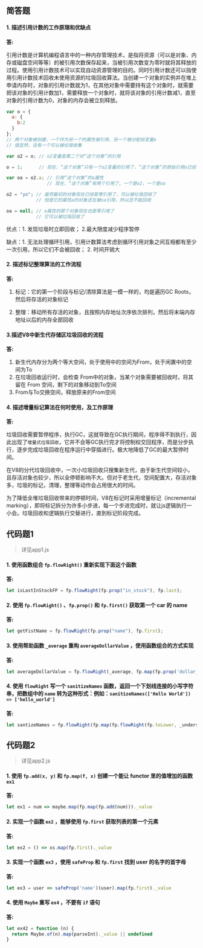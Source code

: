 ## 简答题

#### 1. 描述引用计数的工作原理和优缺点

**答:**

引用计数是计算机编程语言中的一种内存管理技术，是指将资源（可以是对象、内存或磁盘空间等等）的被引用次数保存起来，当被引用次数变为零时就将其释放的过程。使用引用计数技术可以实现自动资源管理的目的。同时引用计数还可以指使用引用计数技术回收未使用资源的垃圾回收算法。当创建一个对象的实例并在堆上申请内存时，对象的引用计数就为1，在其他对象中需要持有这个对象时，就需要把该对象的引用计数加1，需要释放一个对象时，就将该对象的引用计数减1，直至对象的引用计数为0，对象的内存会被立刻释放。

```js
var o = { 
  a: {
    b:2
  }
}; 
// 两个对象被创建，一个作为另一个的属性被引用，另一个被分配给变量o
// 很显然，没有一个可以被垃圾收集

var o2 = o; // o2变量是第二个对“这个对象”的引用

o = 1;      // 现在，“这个对象”只有一个o2变量的引用了，“这个对象”的原始引用o已经没有

var oa = o2.a; // 引用“这个对象”的a属性
               // 现在，“这个对象”有两个引用了，一个是o2，一个是oa

o2 = "yo"; // 虽然最初的对象现在已经是零引用了，可以被垃圾回收了
           // 但是它的属性a的对象还在被oa引用，所以还不能回收

oa = null; // a属性的那个对象现在也是零引用了
           // 它可以被垃圾回收了
```

优点：1. 发现垃圾时立即回收； 2.最大限度减少程序暂停

缺点：1. 无法处理循环引用，引用计数算法考虑到循环引用对象之间互相都有至少一次引用，所以它们不会被回收； 2. 时间开销大



#### 2. 描述标记整理算法的工作流程

**答:**

1. 标记：它的第一个阶段与标记/清除算法是一模一样的，均是遍历GC Roots，然后将存活的对象标记

2. 整理：移动所有存活的对象，且按照内存地址次序依次排列，然后将末端内存地址以后的内存全部回收

      

#### 3.描述V8中新生代存储区垃圾回收的流程

**答:**

1. 新生代内存分为两个等大空间，处于使用中的空间为From，处于闲置中的空间为To
2. 在垃圾回收运行时，会检查 From中的对象，当某个对象需要被回收时，将其留在 From 空间，剩下的对象移动到To空间
3. From与To交换空间，释放原来的From空间



#### 4. 描述增量标记算法在何时使用，及工作原理

**答:**

垃圾回收需要暂停程序，执行GC，这就导致在GC执行期间，程序得不到执行，因此出现了`增量式垃圾回收`，它并不会等GC执行完才将控制权交回程序，而是分步执行，逐步完成垃圾回收在程序运行中穿插进行。极大地降低了GC的最大暂停时间。

在V8的分代垃圾回收中，一次小垃圾回收只搜集新生代，由于新生代空间较小，且存活对象也较少，所以全停顿影响不大。但对于老生代，空间配置大，存活对象多，垃圾的标记，清理，整理等动作会占用很大的时间。

为了降低全堆垃圾回收带来的停顿时间，V8在标记时采用增量标记（incremental marking），即将标记拆分为许多小步进，每一个步进完成时，就让js逻辑执行一小会。垃圾回收和逻辑执行交替进行，直到标记阶段完成。



## 代码题1

> 详见app1.js

#### 1. 使用函数组合 `fp.flowRight()` 重新实现下面这个函数

**答:**

````js
let isLastInStockFP = fp.flowRight(fp.prop("in_stock"), fp.last);
````



#### 2. 使用 `fp.flowRight()` 、`fp.prop()` 和 `fp.first()` 获取第一个 car 的 name

**答:**

````js
let getFistName = fp.flowRight(fp.prop("name"), fp.first);
````



#### 3. 使用帮助函数 `_average` 重构 `averageDollarValue` ，使用函数组合的方式实现

**答:**

````js
let averageDollarValue = fp.flowRight(_average, fp.map(fp.prop('dollar_value')));
````



#### 4. 使用 `flowRight` 写一个 `sanitizeNames` 函数，返回一个下划线连接的小写字符串，把数组中的 `name` 转为这种形式：例如：`sanitizeNames(['Hello World']) => ['hello_world']`

**答:**

````js
let santizeNames = fp.flowRight(fp.map(fp.flowRight(fp.toLower, _underscore)))
````



## 代码题2

> 详见app2.js

#### 1. 使用 `fp.add(x, y)` 和 `fp.map(f, x)` 创建一个能让 functor 里的值增加的函数 `ex1`

**答:**

````js
let ex1 = num => maybe.map(fp.map(fp.add(num)))._value
````



#### 2. 实现一个函数 `ex2` ，能够使用 `fp.first` 获取列表的第一个元素

**答:**

````js
let ex2 = () => xs.map(fp.first)._value
````



#### 3. 实现一个函数 `ex3` ，使用 `safeProp` 和 `fp.first` 找到 user 的名字的首字母

**答:**

````js
let ex3 = user => safeProp('name')(user).map(fp.first)._value
````



#### 4. 使用 `Maybe` 重写 `ex4` ，不要有 `if` 语句

**答:**

````js
let ex42 = function (n) {
  return Maybe.of(n).map(parseInt)._value || undefined
}
````

